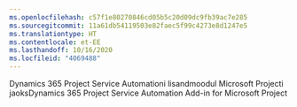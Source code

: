 ```yaml
---
ms.openlocfilehash: c57f1e80270846cd05b5c20d09dc9fb39ac7e285
ms.sourcegitcommit: 11a61db54119503e82faec5f99c4273e8d1247e5
ms.translationtype: HT
ms.contentlocale: et-EE
ms.lasthandoff: 10/16/2020
ms.locfileid: "4069488"
---
```

<span data-ttu-id="f619b-101">Dynamics 365 Project Service Automationi lisandmoodul Microsoft Projecti jaoks</span><span class="sxs-lookup"><span data-stu-id="f619b-101">Dynamics 365 Project Service Automation Add-in for Microsoft Project</span></span>